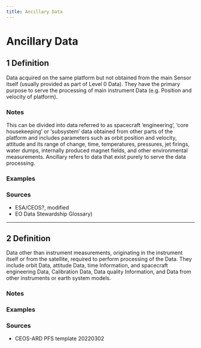 ```yaml
---
title: Ancillary Data
---
```


# Ancillary Data

## 1 Definition

Data acquired on the same platform but not obtained from the main Sensor itself (usually provided as part of Level 0 Data). They have the primary purpose to serve the processing of main instrument Data (e.g. Position and velocity of platform).

### Notes 
This can be divided into data referred to as spacecraft ‘engineering’, ‘core housekeeping’ or ‘subsystem’ data obtained from other parts of the platform and includes parameters such as orbit position and velocity, attitude and its
range of change, time, temperatures, pressures, jet firings, water dumps, internally produced magnet fields, and other environmental measurements. Ancillary refers to data that exist purely to serve the data processing.

### Examples 

### Sources
- ESA/CEOS?, modified
- EO Data Stewardship Glossary)

___

## 2 Definition

Data other than instrument measurements, originating in the instrument itself or from the satellite, required to perform processing of the Data. They include orbit Data, attitude Data, time Information, and spacecraft engineering Data, Calibration Data, Data quality Information, and Data from other instruments or earth system models.

### Notes 

### Examples 

### Sources
- CEOS-ARD PFS template 20220302
